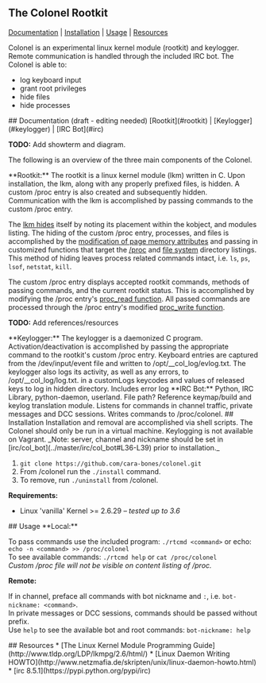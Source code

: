## The Colonel Rootkit
[Documentation](#documentation) | [Installation](#installation) | [Usage](#usage) | [Resources](#resources)  

Colonel is an experimental linux kernel module (rootkit) and keylogger. Remote communication is handled through the included IRC bot. The Colonel is able to:  
* log keyboard input
* grant root privileges
* hide files
* hide processes


<a name="documentation"/>
## Documentation (draft - editing needed)
[Rootkit](#rootkit) | [Keylogger](#keylogger) | [IRC Bot](#irc)  

**TODO:** Add showterm and diagram.

The following is an overview of the three main components of the Colonel.

<a name="rootkit"/>
**Rootkit:**  
The rootkit is a linux kernel module (lkm) written in C. Upon installation, the lkm, along with any properly prefixed files, is hidden. 
A custom /proc entry is also created and subsequently hidden. Communication with the lkm is accomplished by passing commands to the custom /proc entry.  

The [lkm hides](../master/lkm/rootkit.c#L52-L65) itself by noting its placement within the kobject, and modules listing. The hiding of the custom /proc entry, processes, and files is accomplished by the [modification of page memory attributes](../master/lkm/rootkit.c#L82-L96) and passing in customized functions that target the [/proc](../master/lkm/rootkit.c#L100-L119) and [file system](/master/lkm/rootkit.c#L121-L132) directory listings. This method of hiding leaves process related commands intact, i.e. `ls`, `ps`, `lsof`, `netstat`, `kill`.  

The custom /proc entry displays accepted rootkit commands, methods of passing commands, and the current rootkit status. This is accomplished by modifying the /proc entry's [proc_read function](../master/lkm/rootkit.c#L134-L179). All passed commands are processed through the /proc entry's modified [proc_write function](../master/lkm/rootkit.c#L181-L213).  

**TODO:** Add references/resources

<a name="keylogger"/>
**Keylogger:**  
The keylogger is a daemonized C program. Activation/deactivation is accomplished by passing the appropriate command to the rootkit's custom /proc entry. Keyboard entries are captured from the /dev/input/event file and written to /opt/__col_log/evlog.txt. The keylogger also logs its activity, as well as any errors, to /opt/__col_log/log.txt. in a customLogs keycodes and values of released keys to log in hidden directory. Includes error log

<a name="irc"/>
**IRC Bot:**
Python, IRC Library, python-daemon, userland. File path? Reference keymap/build and keylog translation module. Listens for commands in channel traffic, private messages and DCC sessions. Writes commands to /proc/colonel.

<a name="installation"/>
## Installation
Installation and removal are accomplished via shell scripts. The Colonel should only be run in a virtual machine. Keylogging is not available on Vagrant.   
_Note: server, channel and nickname should be set in [irc/col_bot](../master/irc/col_bot#L36-L39) prior to installation._

1. `git clone https://github.com/cara-bones/colonel.git`
2. From /colonel run the `./install` command.  
3. To remove, run `./uninstall` from /colonel.

**Requirements:**
* Linux 'vanilla' Kernel >= 2.6.29 _– tested up to 3.6_

<a name="usage"/>
## Usage
**Local:**

To pass commands use the included program: `./rtcmd <command>` or echo: `echo -n <command> >> /proc/colonel`  
To see available commands: `./rtcmd help` or `cat /proc/colonel`  
_Custom /proc file will not be visible on content listing of /proc._


**Remote:**

If in channel, preface all commands with bot nickname and `:`, i.e. `bot-nickname: <command>`.  
In private messages or DCC sessions, commands should be passed without prefix.  
Use `help` to see the  available bot and root commands: `bot-nickname: help`

<a name="resources"/>
## Resources
* [The Linux Kernel Module Programming Guide](http://www.tldp.org/LDP/lkmpg/2.6/html/)
* [Linux Daemon Writing HOWTO](http://www.netzmafia.de/skripten/unix/linux-daemon-howto.html)
* [irc 8.5.1](https://pypi.python.org/pypi/irc)
